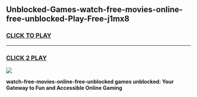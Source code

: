 
## Unblocked-Games-watch-free-movies-online-free-unblocked-Play-Free-j1mx8
<h3>
<a href="https://premium76.site?title=watch-free-movies-online-free-unblocked&ref=18A1">CLICK TO PLAY</a></h3>
<hr>

<h3>
<a href="https://premium76.site?title=watch-free-movies-online-free-unblocked&ref=18A1">CLICK 2 PLAY</a>
  
</h3>

<a href="https://premium76.site?title=watch-free-movies-online-free-unblocked&ref=18A1"><img src="https://clearcache.store/games.png"></a>


**watch-free-movies-online-free-unblocked games unblocked: Your Gateway to Fun and Accessible Online Gaming**
